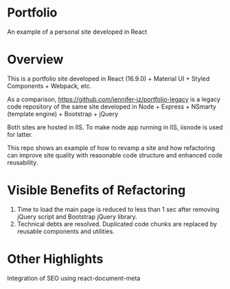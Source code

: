 # Portfolio
An example of a personal site developed in React

# Overview
This is a portfolio site developed in React (16.9.0) + Material UI + Styled Components + Webpack, etc.

As a comparison, https://github.com/jennifer-jz/portfolio-legacy is a legacy code repository of the same site developed in Node + Express + NSmarty (template engine) + Bootstrap + jQuery

Both sites are hosted in IIS. To make node app running in IIS, iisnode is used for latter.

This repo shows an example of how to revamp a site and how refactoring can improve site quality with reasonable code structure and enhanced code reusability. 

# Visible Benefits of Refactoring
1. Time to load the main page is reduced to less than 1 sec after removing jQuery script and Bootstrap jQuery library.
2. Technical debts are resolved. Duplicated code chunks are replaced by reusable components and utilities. 

# Other Highlights
Integration of SEO using react-document-meta 
